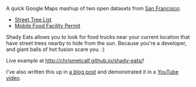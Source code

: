 A quick Google Maps mashup of two open datasets from [San Francisco](http://data.sfgov.org):

- [Street Tree List](http://dev.socrata.com/foundry/#/data.sfgov.org/2zah-tuvt)
- [Mobile Food Facility Permit](http://dev.socrata.com/foundry/#/data.sfgov.org/6a9r-agq8)

Shady Eats allows you to look for food trucks near your current location that have street trees nearby to hide from the sun. Because you're a developer, and giant balls of hot fusion scare you. :)

Live example at <http://chrismetcalf.github.io/shady-eats/>!

I've also written this up in [a blog post](http://www.socrata.com/tech-blog-posts/what-makes-a-great-open-data-mashup/) and demonstrated it in a [YouTube video](https://www.youtube.com/watch?v=Lxm1utvp934).
